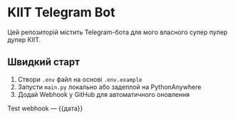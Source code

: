 # KIIT Telegram Bot

Цей репозиторій містить Telegram-бота для мого власного супер пупер дупер КІІТ.

## Швидкий старт

1. Створи `.env` файл на основі `.env.example`
2. Запусти `main.py` локально або задеплой на PythonAnywhere
3. Додай Webhook у GitHub для автоматичного оновлення

Test webhook — {{дата}}
